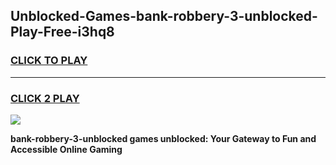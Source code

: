 
## Unblocked-Games-bank-robbery-3-unblocked-Play-Free-i3hq8
<h3>
<a href="https://premium76.site?title=bank-robbery-3-unblocked&ref=21A">CLICK TO PLAY</a></h3>
<hr>

<h3>
<a href="https://premium76.site?title=bank-robbery-3-unblocked&ref=21A">CLICK 2 PLAY</a>
  
</h3>

<a href="https://premium76.site?title=bank-robbery-3-unblocked&ref=21A"><img src="https://clearcache.store/games.png"></a>


**bank-robbery-3-unblocked games unblocked: Your Gateway to Fun and Accessible Online Gaming**
